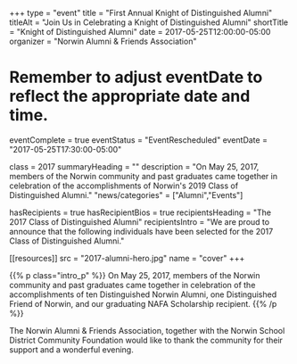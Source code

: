 +++
type          = "event"
title         = "First Annual Knight of Distinguished Alumni"
titleAlt      = "Join Us in Celebrating a Knight of Distinguished Alumni"
shortTitle    = "Knight of Distinguished Alumni"
date          = 2017-05-25T12:00:00-05:00
organizer     = "Norwin Alumni & Friends Association"
# Remember to adjust eventDate to reflect the appropriate date and time.
eventComplete = true
eventStatus = "EventRescheduled"
eventDate     = "2017-05-25T17:30:00-05:00"

class          = 2017
summaryHeading = ""
description = "On May 25, 2017, members of the Norwin community and past graduates came together in celebration of the accomplishments of Norwin's 2019 Class of Distinguished Alumni."
"news/categories" = ["Alumni","Events"]

hasRecipients     = true
hasRecipientBios  = true
recipientsHeading = "The 2017 Class of Distinguished Alumni"
recipientsIntro   = "We are proud to announce that the following individuals have been selected for the 2017 Class of Distinguished Alumni."


[[resources]]
  src  = "2017-alumni-hero.jpg"
  name = "cover"
+++

{{% p class="intro_p" %}}
On May 25, 2017, members of the Norwin community and past graduates came together in celebration of the accomplishments of ten Distinguished Norwin Alumni, one Distinguished Friend of Norwin, and our graduating NAFA Scholarship recipient.
{{% /p %}}

The Norwin Alumni & Friends Association, together with the Norwin School District Community Foundation would like to thank the community for their support and a wonderful evening.

